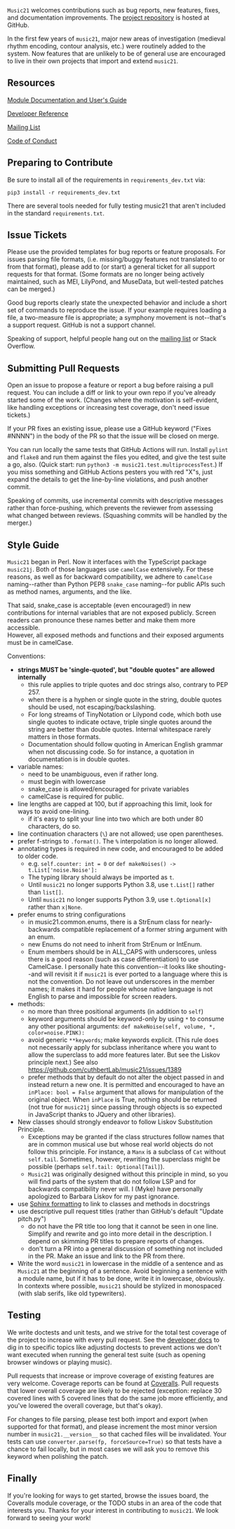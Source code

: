 `Music21` welcomes contributions such as bug reports, new features, fixes, and
documentation improvements. The
[project repository](http://www.github.com/cuthbertLab/music21) is hosted at GitHub.

In the first few years of `music21`, major new areas of investigation (medieval
rhythm encoding, contour analysis, etc.) were routinely added to the system. Now
features that are unlikely to be of general use are encouraged to live in their
own projects that import and extend `music21`.


## Resources ##

[Module Documentation and User's Guide](https://web.mit.edu/music21/doc/index.html)

[Developer Reference](https://web.mit.edu/music21/doc/developerReference/index.html)

[Mailing List](https://groups.google.com/forum/#!forum/music21list)

[Code of Conduct](README.md)


## Preparing to Contribute ##

Be sure to install all of the requirements in `requirements_dev.txt` via:

```
pip3 install -r requirements_dev.txt
```

There are several tools needed for fully testing music21 that aren't included
in the standard `requirements.txt`.

## Issue Tickets ##

Please use the provided templates for bug reports or feature proposals. For issues
parsing file formats, (i.e. missing/buggy features not translated to or from that
format), please add to (or start) a general ticket for all support requests for that format.
(Some formats are no longer being actively maintained, such as MEI, LilyPond, and MuseData,
but well-tested patches can be merged.)

Good bug reports clearly state the unexpected behavior and include a short set of
commands to reproduce the issue. If your example requires loading a file, a two-measure
file is appropriate; a symphony movement is not--that's a support request. GitHub
is not a support channel.

Speaking of support, helpful people hang out on the
[mailing list](https://groups.google.com/forum/#!forum/music21list)
or Stack Overflow.


## Submitting Pull Requests ##

Open an issue to propose a feature or report a bug before raising a pull request.
You can include a diff or link to your own repo if you've 
already started some of the work.
(Changes where the motivation is self-evident, like handling exceptions or increasing
test coverage, don't need issue tickets.)

If your PR fixes an existing issue, please use a GitHub keyword ("Fixes #NNNN")
in the body of the PR so that the issue will be closed on merge.

You can run locally the same tests that GitHub Actions will run. Install `pylint`
and `flake8` and run them against the files you edited, and give the test suite a go,
also. (Quick start: run `python3 -m music21.test.multiprocessTest`.)
If you miss something and GitHub Actions pesters you with red "X"s, just
expand the details to get the line-by-line violations, and push another commit.

Speaking of commits, use incremental commits with descriptive messages rather
than force-pushing, which prevents the reviewer from assessing what changed
between reviews. (Squashing commits will be handled by the merger.)


## Style Guide ##

`Music21` began in Perl. Now it interfaces with the TypeScript package `music21j`.
Both of those languages use `camelCase` extensively. For these reasons, 
as well as for backward compatibility, we adhere to `camelCase`
naming--rather than Python PEP8 `snake_case` naming--for public APIs such as method names,
arguments, and the like.

That said, snake_case is acceptable (even encouraged!) in new contributions
for internal variables that are not exposed publicly. Screen readers can
pronounce these names better and make them more accessible.  
However, all exposed methods and functions and their exposed arguments must
be in camelCase.

Conventions:

  - **strings MUST be 'single-quoted', but "double quotes" are allowed internally**
    - this rule applies to triple quotes and doc strings also, contrary to PEP 257.
    - when there is a hyphen or single quote in the string, double quotes should be used, 
      not escaping/backslashing.
    - For long streams of TinyNotation or Lilypond code, which both use single quotes to indicate octave,
       triple single quotes around the string are better than double quotes.  Internal whitespace
       rarely matters in those formats.
    - Documentation should follow quoting in American English grammar when not 
       discussing code.  So for instance, a quotation in documentation is in double quotes.
  - variable names:
    - need to be unambiguous, even if rather long.
    - must begin with lowercase
    - snake_case is allowed/encouraged for private variables
    - camelCase is required for public.
  - line lengths are capped at 100, but if approaching this limit, look for ways to avoid one-lining.
    - if it's easy to split your line into two which are both under 80 characters, do so.
  - line continuation characters (`\`) are not allowed; use open parentheses.
  - prefer f-strings to `.format()`.  The `%` interpolation is no longer allowed.
  - annotating types is required in new code, and encouraged to be added to older code.
    - e.g. `self.counter: int = 0` or `def makeNoises() -> t.List['noise.Noise']:`
    - The typing library should always be imported as `t`.
    - Until `music21` no longer supports Python 3.8, use `t.List[]` rather than `list[]`.
    - Until `music21` no longer supports Python 3.9, use `t.Optional[x]` rather than `x|None`.
  - prefer enums to string configurations
    - in music21.common.enums, there is a StrEnum class for nearly-backwards compatible
      replacement of a former string argument with an enum.
    - new Enums do not need to inherit from StrEnum or IntEnum.
    - Enum members should be in ALL_CAPS with underscores, unless there is a good reason (such
      as case differentiation) to use CamelCase.  I personally hate this convention--it looks
      like shouting--and will revisit it if `music21` is ever ported to a language where
      this is not the convention.  Do not leave out underscores in the member names; it makes
      it hard for people whose native language is not English to parse and impossible for
      screen readers.
  - methods:
    - no more than three positional arguments (in addition to `self`)
    - keyword arguments should be keyword-only by using `*`
      to consume any other positional arguments: `def makeNoise(self, volume, *, color=noise.PINK):`
    - avoid generic `**keywords`; make keywords explicit. 
      (This rule does not necessarily apply for subclass inheritance where you want to allow the superclass
      to add more features later.  But see the Liskov principle next.)
      See also https://github.com/cuthbertLab/music21/issues/1389
    - prefer methods that by default do not alter the object passed in and instead return a new one.
      It is permitted and encouraged to have an `inPlace: bool = False` argument that allows for
      manipulation of the original object.  When `inPlace` is True, nothing should be returned
      (not true for `music21j` since passing through objects is so expected in JavaScript thanks
      to JQuery and other libraries).
  - New classes should strongly endeavor to follow Liskov Substitution Principle.
    - Exceptions may be granted if the class structures follow names that are in common musical use
      but whose real world objects do not follow this principle.  For instance, a `Manx` is a subclass
      of `Cat` without `self.tail`.  Sometimes, however, rewriting the superclass might be possible
      (perhaps `self.tail: Optional[Tail]`).
    - `Music21` was originally designed without this principle in mind, so you will find
      parts of the system that do not follow LSP and for backwards compatibility never will.
      I (Myke) have personally apologized to Barbara Liskov for my past ignorance. 
  - use [Sphinx formatting](https://web.mit.edu/music21/doc/developerReference/documenting.html#documenting-modules-and-classes)
      to link to classes and methods in docstrings
  - use descriptive pull request titles (rather than GitHub's default "Update pitch.py")
    - do not have the PR title too long that it cannot be seen in one line.  Simplify and
      rewrite and go into more detail in the description.  I depend on skimming PR titles
      to prepare reports of changes.
    - don't turn a PR into a general discussion of something not included in the PR.
      Make an issue and link to the PR from there.
  - Write the word `music21` in lowercase in the middle of a sentence and as `Music21` at
    the beginning of a sentence.  Avoid beginning a sentence with a module name, but if
    it has to be done, write it in lowercase, obviously.  In contexts where possible,
    `music21` should be stylized in monospaced (with slab serifs, like old typewriters).

## Testing ##

We write doctests and unit tests, and we strive for the total
test coverage of the project to increase with every pull request. See the
[developer docs](https://web.mit.edu/music21/doc/developerReference/index.html)
to dig in to specific topics like adjusting doctests to prevent
actions we don't want executed when running the general test suite (such as opening
browser windows or playing music).

Pull requests that increase or improve coverage of existing features are very welcome.
Coverage reports can be found at [Coveralls](https://coveralls.io/github/cuthbertLab/music21).
Pull requests that lower overall coverage are likely to be rejected (exception: replace
30 covered lines with 5 covered lines that do the same job more efficiently, and you've
lowered the overall coverage, but that's okay).

For changes to file parsing, please test both import and export (when supported for
that format), and please increment the most minor version number in `music21.__version__`
so that cached files will be invalidated. Your tests can use `converter.parse(fp, forceSource=True)`
so that tests have a chance to fail locally, but in most cases we will ask you to 
remove this keyword when polishing the patch.


## Finally ##

If you're looking for ways to get started, browse the issues board, the Coveralls module
coverage, or the TODO stubs in an area of the code that interests you.
Thanks for your interest in contributing to `music21`. We look forward to seeing your work!
